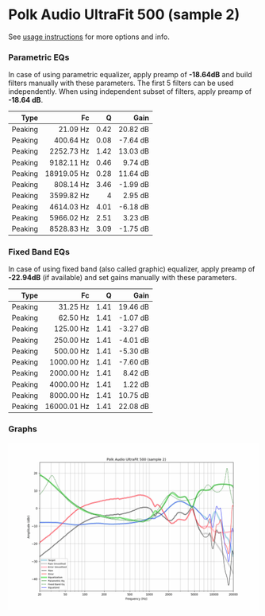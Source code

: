 # Polk Audio UltraFit 500 (sample 2)
See [usage instructions](https://github.com/jaakkopasanen/AutoEq#usage) for more options and info.

### Parametric EQs
In case of using parametric equalizer, apply preamp of **-18.64dB** and build filters manually
with these parameters. The first 5 filters can be used independently.
When using independent subset of filters, apply preamp of **-18.64 dB**.

| Type    | Fc          |    Q | Gain     |
|--------:|------------:|-----:|---------:|
| Peaking | 21.09 Hz    | 0.42 | 20.82 dB |
| Peaking | 400.64 Hz   | 0.08 | -7.64 dB |
| Peaking | 2252.73 Hz  | 1.42 | 13.03 dB |
| Peaking | 9182.11 Hz  | 0.46 | 9.74 dB  |
| Peaking | 18919.05 Hz | 0.28 | 11.64 dB |
| Peaking | 808.14 Hz   | 3.46 | -1.99 dB |
| Peaking | 3599.82 Hz  | 4    | 2.95 dB  |
| Peaking | 4614.03 Hz  | 4.01 | -6.18 dB |
| Peaking | 5966.02 Hz  | 2.51 | 3.23 dB  |
| Peaking | 8528.83 Hz  | 3.09 | -1.75 dB |

### Fixed Band EQs
In case of using fixed band (also called graphic) equalizer, apply preamp of **-22.94dB**
(if available) and set gains manually with these parameters.

| Type    | Fc          |    Q | Gain     |
|--------:|------------:|-----:|---------:|
| Peaking | 31.25 Hz    | 1.41 | 19.46 dB |
| Peaking | 62.50 Hz    | 1.41 | -1.07 dB |
| Peaking | 125.00 Hz   | 1.41 | -3.27 dB |
| Peaking | 250.00 Hz   | 1.41 | -4.01 dB |
| Peaking | 500.00 Hz   | 1.41 | -5.30 dB |
| Peaking | 1000.00 Hz  | 1.41 | -7.60 dB |
| Peaking | 2000.00 Hz  | 1.41 | 8.42 dB  |
| Peaking | 4000.00 Hz  | 1.41 | 1.22 dB  |
| Peaking | 8000.00 Hz  | 1.41 | 10.75 dB |
| Peaking | 16000.01 Hz | 1.41 | 22.08 dB |

### Graphs
![](./Polk%20Audio%20UltraFit%20500%20(sample%202).png)